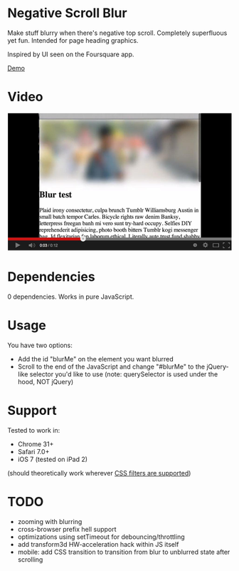 Negative Scroll Blur
====================

Make stuff blurry when there's negative top scroll.  Completely superfluous yet fun.  Intended for page heading graphics.

Inspired by UI seen on the Foursquare app.

[Demo](http://davidbcalhoun.com/a/negative-scroll-blur.html)

Video
====================
[![ScreenShot](video-screenshot.jpg)](http://www.youtube.com/watch?v=wfuVM1P_qgg)

Dependencies
====================
0 dependencies.  Works in pure JavaScript.

Usage
====================
You have two options:
* Add the id "blurMe" on the element you want blurred
* Scroll to the end of the JavaScript and change "#blurMe" to the jQuery-like selector you'd like to use (note: querySelector is used under the hood, NOT jQuery)

Support
====================
Tested to work in:

* Chrome 31+
* Safari 7.0+
* iOS 7 (tested on iPad 2)

(should theoretically work wherever [CSS filters are supported](http://caniuse.com/css-filters))

TODO
====================
* zooming with blurring
* cross-browser prefix hell support
* optimizations using setTimeout for debouncing/throttling
* add transform3d HW-acceleration hack within JS itself
* mobile: add CSS transition to transition from blur to unblurred state after scrolling
